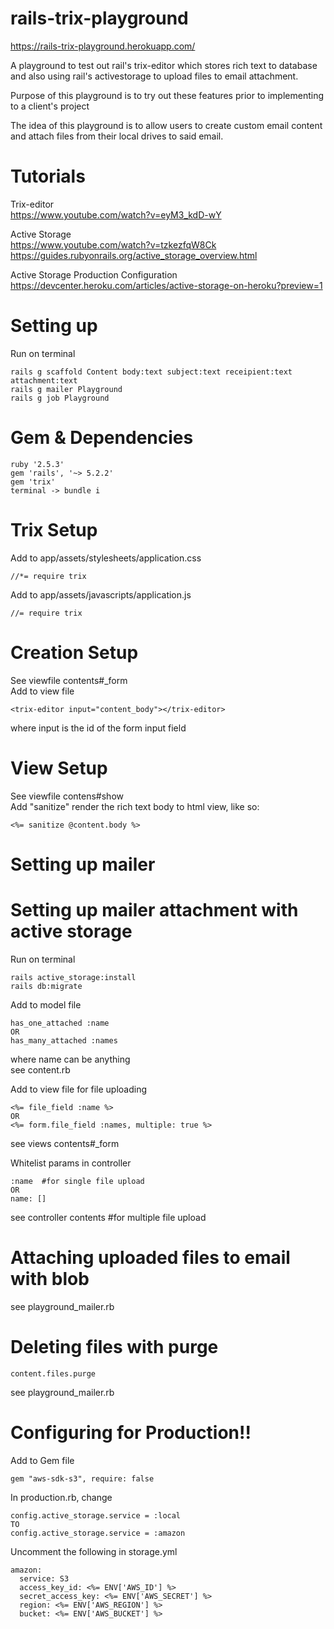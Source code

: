 # rails-trix-playground
https://rails-trix-playground.herokuapp.com/

A playground to test out rail's trix-editor which stores rich text to database and also using rail's activestorage to upload files to email attachment.

Purpose of this playground is to try out these features prior to implementing to a client's project

The idea of this playground is to allow users to create custom email content and attach files from their local drives to said email.


# Tutorials
Trix-editor
\
https://www.youtube.com/watch?v=eyM3_kdD-wY

Active Storage
\
https://www.youtube.com/watch?v=tzkezfqW8Ck
\
https://guides.rubyonrails.org/active_storage_overview.html

Active Storage Production Configuration
\
https://devcenter.heroku.com/articles/active-storage-on-heroku?preview=1

# Setting up
Run on terminal

    rails g scaffold Content body:text subject:text receipient:text attachment:text
    rails g mailer Playground
    rails g job Playground

# Gem & Dependencies

    ruby '2.5.3'
    gem 'rails', '~> 5.2.2'
    gem 'trix'
    terminal -> bundle i

# Trix Setup
Add to app/assets/stylesheets/application.css

    //*= require trix

Add to app/assets/javascripts/application.js

    //= require trix

# Creation Setup
See viewfile contents#_form
\
Add to view file

    <trix-editor input="content_body"></trix-editor>

where input is the id of the form input field


# View Setup
See viewfile contens#show
\
Add "sanitize" render the rich text body to html view, like so:

    <%= sanitize @content.body %>

# Setting up mailer


# Setting up mailer attachment with active storage
Run on terminal

    rails active_storage:install
    rails db:migrate

Add to model file

    has_one_attached :name
    OR 
    has_many_attached :names

where name can be anything
\
see content.rb

Add to view file for file uploading

    <%= file_field :name %> 
    OR
    <%= form.file_field :names, multiple: true %>
see views contents#_form

Whitelist params in controller

    :name  #for single file upload
    OR 
    name: []
see controller contents #for multiple file upload

# Attaching uploaded files to email with blob
see playground_mailer.rb

# Deleting files with purge

    content.files.purge

see playground_mailer.rb

# Configuring for Production!!
Add to Gem file 

    gem "aws-sdk-s3", require: false

In production.rb, change

    config.active_storage.service = :local 
    TO
    config.active_storage.service = :amazon

Uncomment the following in storage.yml

    amazon:
      service: S3
      access_key_id: <%= ENV['AWS_ID'] %>
      secret_access_key: <%= ENV['AWS_SECRET'] %>
      region: <%= ENV['AWS_REGION'] %>
      bucket: <%= ENV['AWS_BUCKET'] %>

